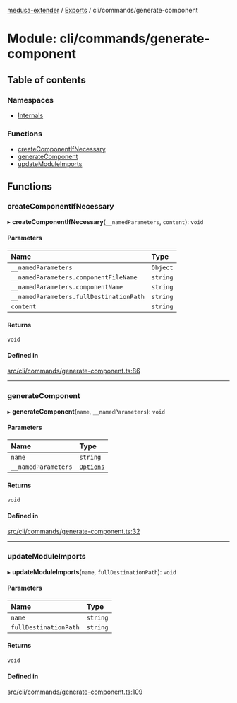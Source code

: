 [medusa-extender](../README.md) / [Exports](../modules.md) / cli/commands/generate-component

# Module: cli/commands/generate-component

## Table of contents

### Namespaces

- [Internals](cli_commands_generate_component.Internals.md)

### Functions

- [createComponentIfNecessary](cli_commands_generate_component.md#createcomponentifnecessary)
- [generateComponent](cli_commands_generate_component.md#generatecomponent)
- [updateModuleImports](cli_commands_generate_component.md#updatemoduleimports)

## Functions

### createComponentIfNecessary

▸ **createComponentIfNecessary**(`__namedParameters`, `content`): `void`

#### Parameters

| Name | Type |
| :------ | :------ |
| `__namedParameters` | `Object` |
| `__namedParameters.componentFileName` | `string` |
| `__namedParameters.componentName` | `string` |
| `__namedParameters.fullDestinationPath` | `string` |
| `content` | `string` |

#### Returns

`void`

#### Defined in

[src/cli/commands/generate-component.ts:86](https://github.com/adrien2p/medusa-extender/blob/b9aa690/src/cli/commands/generate-component.ts#L86)

___

### generateComponent

▸ **generateComponent**(`name`, `__namedParameters`): `void`

#### Parameters

| Name | Type |
| :------ | :------ |
| `name` | `string` |
| `__namedParameters` | [`Options`](cli_commands_generate_component.Internals.md#options) |

#### Returns

`void`

#### Defined in

[src/cli/commands/generate-component.ts:32](https://github.com/adrien2p/medusa-extender/blob/b9aa690/src/cli/commands/generate-component.ts#L32)

___

### updateModuleImports

▸ **updateModuleImports**(`name`, `fullDestinationPath`): `void`

#### Parameters

| Name | Type |
| :------ | :------ |
| `name` | `string` |
| `fullDestinationPath` | `string` |

#### Returns

`void`

#### Defined in

[src/cli/commands/generate-component.ts:109](https://github.com/adrien2p/medusa-extender/blob/b9aa690/src/cli/commands/generate-component.ts#L109)
